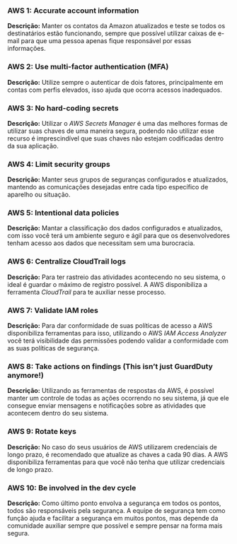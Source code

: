 ### AWS 1: Accurate account information
**Descrição:** Manter os contatos da Amazon atualizados e teste se todos os destinatários estão funcionando, sempre que possível utilizar caixas de e-mail para que uma pessoa apenas fique responsável por essas informações.

### AWS 2: Use multi-factor authentication (MFA)
**Descrição:** Utilize sempre o autenticar de dois fatores, principalmente em contas com perfis elevados, isso ajuda que ocorra acessos inadequados.

### AWS 3: No hard-coding secrets
**Descrição:** Utilizar o _AWS Secrets Manager_ é uma das melhores formas de utilizar suas chaves de uma maneira segura, podendo não utilizar esse recurso é imprescindível que suas chaves não estejam codificadas dentro da sua aplicação.

### AWS 4: Limit security groups
**Descrição:** Manter seus grupos de seguranças configurados e atualizados, mantendo as comunicações desejadas entre cada tipo específico de aparelho ou situação.

### AWS 5: Intentional data policies
**Descrição:** Mantar a classificação dos dados configurados e atualizados, com isso você terá um ambiente seguro e ágil para que os desenvolvedores tenham acesso aos dados que necessitam sem uma burocracia.

### AWS 6: Centralize CloudTrail logs
**Descrição:** Para ter rastreio das atividades acontecendo no seu sistema, o ideal é guardar o máximo de registro possível. A AWS disponibiliza a ferramenta _CloudTrail_ para te auxiliar nesse processo.

### AWS 7: Validate IAM roles
**Descrição:** Para dar conformidade de suas políticas de acesso a AWS disponibiliza ferramentas para isso, utilizando o  AWS _IAM Access Analyzer_ você terá visibilidade das permissões podendo validar a conformidade com as suas políticas de segurança.

### AWS 8: Take actions on findings (This isn’t just GuardDuty anymore!)
**Descrição:** Utilizando as ferramentas de respostas da AWS, é possível manter um controle de todas as ações ocorrendo no seu sistema, já que ele consegue enviar mensagens e notificações sobre as atividades que acontecem dentro do seu sistema.

### AWS 9: Rotate keys
**Descrição:** No caso do seus usuários de AWS utilizarem credenciais de longo prazo, é recomendado que atualize as chaves a cada 90 dias. A AWS disponibiliza ferramentas para que você não tenha que utilizar credenciais  de longo prazo.

### AWS 10: Be involved in the dev cycle
**Descrição:** Como último ponto envolva a segurança em todos os pontos, todos são responsáveis pela segurança. A equipe de segurança tem como função ajuda e facilitar a segurança em muitos pontos, mas depende da comunidade auxiliar sempre que possível e sempre pensar na forma mais segura.
